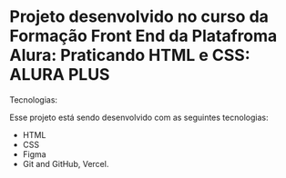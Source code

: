 # Projeto desenvolvido no curso da Formação Front End da Platafroma Alura: Praticando HTML e CSS: ALURA PLUS

Tecnologias:

Esse projeto está sendo desenvolvido com as seguintes tecnologias:

- HTML
- CSS
- Figma
- Git and GitHub, Vercel.


